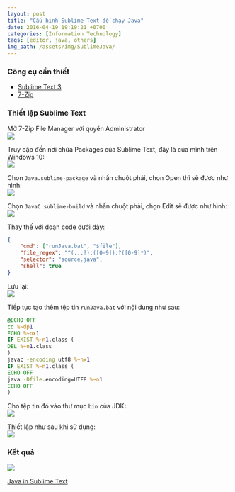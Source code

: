 ```yaml
---
layout: post
title: "Cấu hình Sublime Text để chạy Java"
date: 2016-04-19 19:19:21 +0700
categories: [Information Technology]
tags: [editor, java, others]
img_path: /assets/img/SublimeJava/
---
```


### Công cụ cần thiết
- [Sublime Text 3](https://www.sublimetext.com/3)
- [7-Zip](https://www.7-zip.org/)

### Thiết lập Sublime Text
Mở 7-Zip File Manager với quyền Administrator<br/>
![](7-Zip-File-Manager.png)

Truy cập đến nơi chứa Packages của Sublime Text, đây là của mình trên Windows 10:<br/>
![](7-Zip-File-Manager-Open.png)

Chọn `Java.sublime-package` và nhấn chuột phải, chọn Open thì sẽ được như hình:<br/>
![](7-Zip-File-Manager-Open-2.png)

Chọn `JavaC.sublime-build` và nhấn chuột phải, chọn Edit sẽ được như hình:<br/>
![](7-Zip-File-Manager-Open-3.png)

Thay thế với đoạn code dưới đây:
```json
{
	"cmd": ["runJava.bat", "$file"],
	"file_regex": "^(...?):([0-9]):?([0-9]*)",
	"selector": "source.java",
	"shell": true
}
```
Lưu lại:<br/>
![](7-Zip-File-Manager-Open-4.png)

Tiếp tục tạo thêm tệp tin `runJava.bat` với nội dung như sau:<br/>
```bat
@ECHO OFF
cd %~dp1
ECHO %~nx1 
IF EXIST %~n1.class (
DEL %~n1.class
)
javac -encoding utf8 %~nx1
IF EXIST %~n1.class (
ECHO OFF
java -Dfile.encoding=UTF8 %~n1
ECHO OFF
)
```

Cho tệp tin đó vào thư mục `bin` của JDK:<br/>
![](Run-Java-Bin.PNG)

Thiết lập như sau khi sử dụng:<br/>
![](JavaC.png)

### Kết quả
![](Java-in-Sublime.PNG)

[Java in Sublime Text](https://www.google.com/search?q=java+in+sublime+text&rlz=1C1PNBB_viVN954VN954&oq=java+in+sublime+text&aqs=chrome.0.0i19i512j0i19i22i30l3j69i65l2.6576j0j4&sourceid=chrome&ie=UTF-8)
